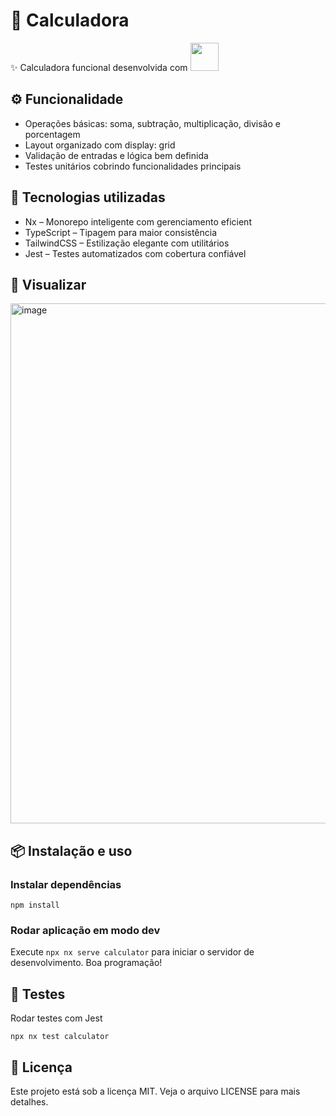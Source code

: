 # 🧮 Calculadora 
✨ Calculadora funcional desenvolvida com  <a alt="Nx logo" href="https://nx.dev" target="_blank" rel="noreferrer"><img src="https://raw.githubusercontent.com/nrwl/nx/master/images/nx-logo.png" width="45"></a>





## ⚙️ Funcionalidade
- Operações básicas: soma, subtração, multiplicação, divisão e porcentagem
- Layout organizado com display: grid
- Validação de entradas e lógica bem definida
- Testes unitários cobrindo funcionalidades principais



## 🚀 Tecnologias utilizadas

- Nx – Monorepo inteligente com gerenciamento eficient
- TypeScript – Tipagem para maior consistência
- TailwindCSS – Estilização elegante com utilitários
- Jest – Testes automatizados com cobertura confiável


## 📸 Visualizar

<img width="705" height="832" alt="image" src="https://github.com/user-attachments/assets/b94d1c96-eda5-4663-be69-64e2dc2aa928" />


## 📦 Instalação e uso
### Instalar dependências
```
npm install
```
### Rodar aplicação em modo dev

Execute `npx nx serve calculator` para iniciar o servidor de desenvolvimento. Boa programação!

## 🧪 Testes
Rodar testes com Jest
```
npx nx test calculator
```

## 📄 Licença
Este projeto está sob a licença MIT. Veja o arquivo LICENSE para mais detalhes.


